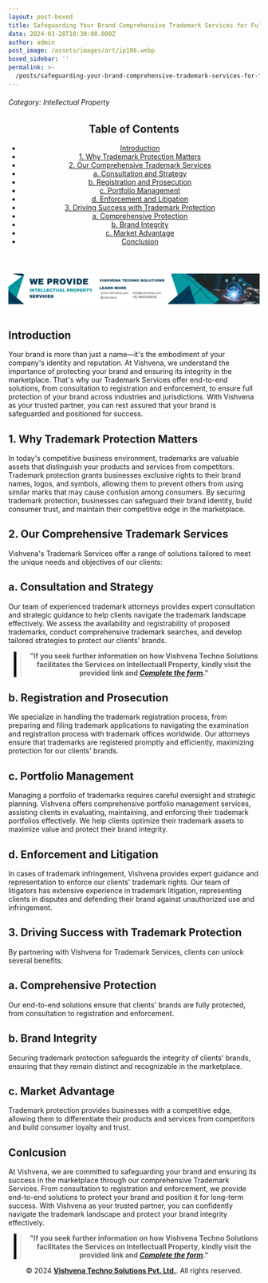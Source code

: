```yaml
---
layout: post-boxed
title: Safeguarding Your Brand Comprehensive Trademark Services for Full Protection
date: 2024-03-28T18:30:00.000Z
author: admin
post_image: /assets/images/art/ip106.webp
boxed_sidebar: ''
permalink: >-
  /posts/safeguarding-your-brand-comprehensive-trademark-services-for-full-protection
---
```


###### Category: Intellectual Property

<html lang="en">
<head>
    <meta charset="UTF-8">
    <meta name="viewport" content="width=device-width, initial-scale=1.0">
    <title><h1>Safeguarding Your Brand Comprehensive Trademark Services for Full Protection</h1></title>
    <meta name="description" content="Protect your brand with Vishvena's comprehensive Trademark Services. From consultation to enforcement, we ensure full brand protection for your business success.">
</head>
<body>
   <header>
	<h2>Table of Contents</h2>
       <nav>
			<ul>
				<li><a href="#introduction">Introduction</a></li>
				<li><a href="#1">1. Why Trademark Protection Matters</a></li>
				<li><a href="#2">2. Our Comprehensive Trademark Services</a></li>
				<li><a href="#3">a. Consultation and Strategy</a></li>
				<li><a href="#4">b. Registration and Prosecution</a></li>	
				<li><a href="#5">c. Portfolio Management</a></li>
				<li><a href="#6">d. Enforcement and Litigation</a></li>
				<li><a href="#7">3. Driving Success with Trademark Protection</a></li>
				<li><a href="#8">a. Comprehensive Protection</a></li>
				<li><a href="#9">b. Brand Integrity</a></li>
				<li><a href="#10">c. Market Advantage</a></li>
				<li><a href="#11">Conclusion</a></li>
		</ul>
	</nav>
</header>

<a href="/contact">
  <img src="/assets/images/art/ip ads a.webp" alt="inlinead" style="max-width:100%; height:auto;">
</a>
<br><br>

<article>
    <section id="introduction">
        <h2>Introduction</h2>
        <p>Your brand is more than just a name—it's the embodiment of your company's identity and reputation. At Vishvena, we understand the importance of protecting your brand and ensuring its integrity in the marketplace. That's why our Trademark Services offer end-to-end solutions, from consultation to registration and enforcement, to ensure full protection of your brand across industries and jurisdictions. With Vishvena as your trusted partner, you can rest assured that your brand is safeguarded and positioned for success.</p>

</section>

<section id="1">
	<h2>1. Why Trademark Protection Matters</h2>

<p>In today's competitive business environment, trademarks are valuable assets that distinguish your products and services from competitors. Trademark protection grants businesses exclusive rights to their brand names, logos, and symbols, allowing them to prevent others from using similar marks that may cause confusion among consumers. By securing trademark protection, businesses can safeguard their brand identity, build consumer trust, and maintain their competitive edge in the marketplace.</p>

</section>

<section id="2">
	<h2>2. Our Comprehensive Trademark Services</h2>

<p>Vishvena's Trademark Services offer a range of solutions tailored to meet the unique needs and objectives of our clients:</p>

</section>

<section id="3">
	<h2>a. Consultation and Strategy</h2>

<p>Our team of experienced trademark attorneys provides expert consultation and strategic guidance to help clients navigate the trademark landscape effectively. We assess the availability and registrability of proposed trademarks, conduct comprehensive trademark searches, and develop tailored strategies to protect our clients' brands.</p>

</section>

<center><blockquote style="position:relative;">
<p><b style="font-size:1em;">"If you seek further information on how Vishvena Techno Solutions facilitates the Services on Intellectuall Property, kindly visit the provided link and <a href="/contact"><i>Complete the form</i></a>."</b></p>
<div style="position:absolute; top:0; bottom:0; left:-15px; border-left:5px solid black;"></div>
</blockquote></center>

<section id="4">
	<h2>b. Registration and Prosecution</h2>

<p>We specialize in handling the trademark registration process, from preparing and filing trademark applications to navigating the examination and registration process with trademark offices worldwide. Our attorneys ensure that trademarks are registered promptly and efficiently, maximizing protection for our clients' brands.</p>

</section>

<section id="5">
	<h2>c. Portfolio Management</h2>

<p>Managing a portfolio of trademarks requires careful oversight and strategic planning. Vishvena offers comprehensive portfolio management services, assisting clients in evaluating, maintaining, and enforcing their trademark portfolios effectively. We help clients optimize their trademark assets to maximize value and protect their brand integrity.</p>

</section>

<section id="6">
	<h2>d. Enforcement and Litigation</h2>

<p>In cases of trademark infringement, Vishvena provides expert guidance and representation to enforce our clients' trademark rights. Our team of litigators has extensive experience in trademark litigation, representing clients in disputes and defending their brand against unauthorized use and infringement.</p>

</section>

<section id="7">
	<h2>3. Driving Success with Trademark Protection</h2>

<p>By partnering with Vishvena for Trademark Services, clients can unlock several benefits:</p>

</section>

<section id="8">
	<h2>a. Comprehensive Protection</h2>

<p>Our end-to-end solutions ensure that clients' brands are fully protected, from consultation to registration and enforcement.</p>

</section>

<section id="9">
	<h2>b. Brand Integrity</h2>

<p>Securing trademark protection safeguards the integrity of clients' brands, ensuring that they remain distinct and recognizable in the marketplace.</p>

</section>

<section id="10">
	<h2>c. Market Advantage</h2>

<p>Trademark protection provides businesses with a competitive edge, allowing them to differentiate their products and services from competitors and build consumer loyalty and trust.</p>

</section>

<section id="11">
	<h2>Conlcusion</h2>

<p>At Vishvena, we are committed to safeguarding your brand and ensuring its success in the marketplace through our comprehensive Trademark Services. From consultation to registration and enforcement, we provide end-to-end solutions to protect your brand and position it for long-term success. With Vishvena as your trusted partner, you can confidently navigate the trademark landscape and protect your brand integrity effectively.</p>

</section>

</article>

<center><blockquote style="position:relative;">
<p><b style="font-size:1em;">"If you seek further information on how Vishvena Techno Solutions facilitates the Services on Intellectuall Property, kindly visit the provided link and <a href="/contact"><i>Complete the form</i></a>."</b></p>
<div style="position:absolute; top:0; bottom:0; left:-15px; border-left:5px solid black;"></div>
</blockquote></center>

<footer>
<center><p>&copy; 2024 <a href="https://vishvena.com"><b>Vishvena Techno Solutions Pvt. Ltd.</b></a>. All rights reserved.</p></center>

</footer>
</body>
</html>
